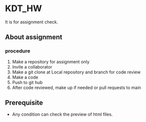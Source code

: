 # KDT_HW
It is for assignment check.

## About assignment
### procedure
1. Make a repository for assignment only
2. Invite a collaborator
3. Make a git clone at Local repository and branch for code review
4. Make a code
5. Push to git hub
6. After code reviewed, make up if needed or pull requests to main


## Prerequisite
- Any condition can check the preview of html files.




